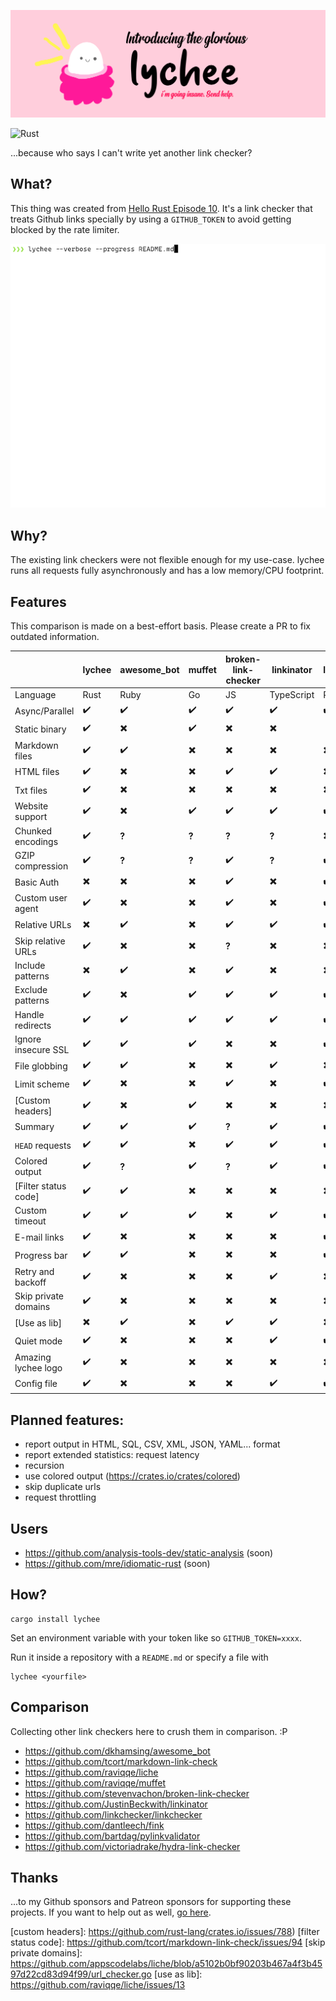 ![lychee](assets/banner.png)

![Rust](https://github.com/hello-rust/lychee/workflows/Rust/badge.svg)

...because who says I can't write yet another link checker?

## What?

This thing was created from [Hello Rust Episode
10](https://hello-rust.show/10/). It's a link checker that treats Github links
specially by using a `GITHUB_TOKEN` to avoid getting blocked by the rate
limiter.

![Lychee demo](./assets/lychee.gif)

## Why?

The existing link checkers were not flexible enough for my use-case. lychee
runs all requests fully asynchronously and has a low memory/CPU footprint.

## Features

This comparison is made on a best-effort basis. Please create a PR to fix outdated information.

|                      | lychee | awesome_bot | muffet | broken-link-checker | linkinator | linkchecker | markdown-link-check | fink |
| -------------------- | ------ | ----------- | ------ | ------------------- | ---------- | ----------- | ------------------- | ---- |
| Language             | Rust   | Ruby        | Go     | JS                  | TypeScript | Python      | JS                  | PHP  |
| Async/Parallel       | ✔️     | ✔️          | ✔️     | ✔️                  | ✔️         | ✔️          | ✔️                  | ✔️   |
| Static binary        | ✔️     | ✖️          | ✔️     | ✖️                  | ✖️         | ️ ✖️        | ✖️                  | ✖️   |
| Markdown files       | ✔️     | ✔️          | ✖️     | ✖️                  | ✖️         | ✖️          | ️ ✔️                | ✖️   |
| HTML files           | ✔️     | ✖️          | ✖️     | ✔️                  | ✔️         | ✖️          | ✖️                  | ✖️   |
| Txt files            | ✔️     | ✖️          | ✖️     | ✖️                  | ✖️         | ✖️          | ✖️                  | ✖️   |
| Website support      | ✔️     | ✖️          | ✔️     | ✔️                  | ✔️         | ✔️          | ✖️                  | ✔️   |
| Chunked encodings    | ✔️     | **?**       | **?**  | **?**               | **?**      | ✖️          | ✔️                  | ✔️   |
| GZIP compression     | ✔️     | **?**       | **?**  | ✔️                  | **?**      | ✔️          | **?**               | ✖️   |
| Basic Auth           | ✖️     | ✖️          | ✖️     | ✔️                  | ✖️         | ✔️          | ✖️                  | ✖️   |
| Custom user agent    | ✔️     | ✖️          | ✖️     | ✔️                  | ✖️         | ✔️          | ✖️                  | ✖️   |
| Relative URLs        | ✖️     | ✔️          | ✖️     | ✔️                  | ✔️         | ✔️          | ✔️                  | ✔️   |
| Skip relative URLs   | ✔️     | ✖️          | ✖️     | **?**               | ✖️         | ✖️          | ✖️                  | ✖️   |
| Include patterns     | ✖️     | ✔️          | ✖️     | ✔️                  | ✖️         | ✖️          | ✖️                  | ✖️   |
| Exclude patterns     | ✔️     | ✖️          | ✔️     | ✔️                  | ✔️         | ✔️          | ✔️                  | ✔️   |
| Handle redirects     | ✔️     | ✔️          | ✔️     | ✔️                  | ✔️         | ✔️          | ✔️                  | ✔️   |
| Ignore insecure SSL  | ✔️     | ✔️          | ✔️     | ✖️                  | ✖️         | ✔️          | ✖️                  | ✔️   |
| File globbing        | ✔️     | ✔️          | ✖️     | ✖️                  | ✔️         | ✖️          | ✔️                  | ✖️   |
| Limit scheme         | ✔️     | ✖️          | ✖️     | ✔️                  | ✖️         | ✔️          | ✖️                  | ✖️   |
| [Custom headers]     | ✔️     | ✖️          | ✔️     | ✖️                  | ✖️         | ✖️          | ✔️                  | ✔️   |
| Summary              | ✔️     | ✔️          | ✔️     | **?**               | ✔️         | ✔️          | ✖️                  | ✔️   |
| `HEAD` requests      | ✔️     | ✔️          | ✖️     | ✔️                  | ✔️         | ✔️          | ✖️                  | ✖️   |
| Colored output       | ✔️     | **?**       | ✔️     | **?**               | ✔️         | ✔️          | ✖️                  | ✔️   |
| [Filter status code] | ✔️     | ✔️          | ✖️     | ✖️                  | ✖️         | ✖️          | ✔️                  | ✖️   |
| Custom timeout       | ✔️     | ✔️          | ✔️     | ✖️                  | ✔️         | ✔️          | ✖️                  | ✔️   |
| E-mail links         | ✔️     | ✖️          | ✖️     | ✖️                  | ✖️         | ✔️          | ✖️                  | ✖️   |
| Progress bar         | ✔️     | ✔️          | ✖️     | ✖️                  | ✖️         | ✔️          | ✔️                  | ✔️   |
| Retry and backoff    | ✔️     | ✖️          | ✖️     | ✖️                  | ✔️         | ✖️          | ✔️                  | ✖️   |
| Skip private domains | ✔️     | ✖️          | ✖️     | ✖️                  | ✖️         | ✖️          | ✖️                  | ✖️   |
| [Use as lib]         | ✖️     | ✔️          | ✖️     | ✔️                  | ✔️         | ✖️          | ✔️                  | ✖️   |
| Quiet mode           | ✔️     | ✖️          | ✖️     | ✖️                  | ✔️         | ✔️          | ✔️                  | ✔️   |
| Amazing lychee logo  | ✔️     | ✖️          | ✖️     | ✖️                  | ✖️         | ✖️          | ✖️                  | ✖️   |
| Config file          | ✔️     | ✖️          | ✖️     | ✖️                  | ✔️         | ✔️          | ✔️                  | ✖️   |

## Planned features:

- report output in HTML, SQL, CSV, XML, JSON, YAML... format
- report extended statistics: request latency
- recursion
- use colored output (https://crates.io/crates/colored)
- skip duplicate urls
- request throttling

## Users

- https://github.com/analysis-tools-dev/static-analysis (soon)
- https://github.com/mre/idiomatic-rust (soon)

## How?

```
cargo install lychee
```

Set an environment variable with your token like so `GITHUB_TOKEN=xxxx`.

Run it inside a repository with a `README.md` or specify a file with

```
lychee <yourfile>
```

## Comparison

Collecting other link checkers here to crush them in comparison. :P

- https://github.com/dkhamsing/awesome_bot
- https://github.com/tcort/markdown-link-check
- https://github.com/raviqqe/liche
- https://github.com/raviqqe/muffet
- https://github.com/stevenvachon/broken-link-checker
- https://github.com/JustinBeckwith/linkinator
- https://github.com/linkchecker/linkchecker
- https://github.com/dantleech/fink
- https://github.com/bartdag/pylinkvalidator
- https://github.com/victoriadrake/hydra-link-checker

## Thanks

...to my Github sponsors and Patreon sponsors for supporting these projects. If
you want to help out as well, [go here](https://github.com/sponsors/mre/).

[custom headers]: https://github.com/rust-lang/crates.io/issues/788)
[filter status code]: https://github.com/tcort/markdown-link-check/issues/94
[skip private domains]: https://github.com/appscodelabs/liche/blob/a5102b0bf90203b467a4f3b4597d22cd83d94f99/url_checker.go
[use as lib]: https://github.com/raviqqe/liche/issues/13
